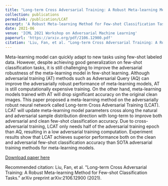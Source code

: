 ```yaml
---
title: "Long-term Cross Adversarial Training: A Robust Meta-learning Method for Few-shot Classification Tasks"
collection: publications
permalink: /publication/LCAT
excerpt: 'A Robust Meta-learning Method for Few-shot Classification Tasks'
date: 2021-06
venue: 'ICML 2021 Workshop on Adversarial Machine Learning'
paperurl: 'https://arxiv.org/pdf/2106.12900.pdf'
citation: 'Liu, Fan, et al. "Long-term Cross Adversarial Training: A Robust Meta-learning Method for Few-shot Classification Tasks." arXiv preprint arXiv:2106.12900 (2021).'
---
```

Meta-learning model can quickly adapt to new tasks using few-shot labeled data. However, despite achieving good generalization on few-shot classification tasks,  it is still challenging to improve the adversarial robustness of the meta-learning model in few-shot learning. Although adversarial training (AT) methods such as Adversarial Query (AQ) can improve the adversarially robust performance of meta-learning models, AT is still computationally expensive training. On the other hand,  meta-learning models trained with AT will drop significant accuracy on the original clean images.  This paper proposed a meta-learning method on the adversarially robust neural network called Long-term Cross Adversarial Training (LCAT). LCAT will update meta-learning model parameters cross along the natural and adversarial sample distribution direction with long-term to improve both adversarial and clean few-shot classification accuracy. Due to cross-adversarial training,  LCAT only needs half of the adversarial training epoch than AQ, resulting in a low adversarial training computation. Experiment results show that LCAT achieves superior performance both on the clean and adversarial few-shot classification accuracy than SOTA adversarial training methods for meta-learning models.

[Download paper here](https://arxiv.org/pdf/2106.12900.pdf)

Recommended citation: Liu, Fan, et al. "Long-term Cross Adversarial Training: A Robust Meta-learning Method for Few-shot Classification Tasks." arXiv preprint arXiv:2106.12900 (2021).
